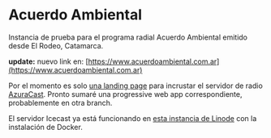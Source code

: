 # Acuerdo Ambiental
Instancia de prueba para el programa radial Acuerdo Ambiental emitido desde El Rodeo, Catamarca.

**update:** nuevo link en: [https://www.acuerdoambiental.com.ar](https://www.acuerdoambiental.com.ar)

Por el momento es solo [una landing page](https://kaenovsky.github.io/nuez-confitada/index.html) para incrustar el servidor de radio [AzuraCast](https://www.azuracast.com/). Pronto sumaré una progressive web app correspondiente, probablemente en otra branch.

El servidor Icecast ya está funcionando en [esta instancia de Linode](https://server.acuerdoambiental.com.ar) con la instalación de Docker.
